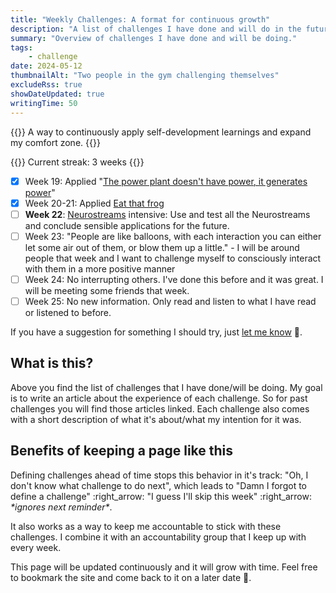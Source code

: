 ```yaml
---
title: "Weekly Challenges: A format for continuous growth"
description: "A list of challenges I have done and will do in the future. The motivation and effectiveness of weekly challenges is explained."
summary: "Overview of challenges I have done and will be doing."
tags:
    - challenge
date: 2024-05-12
thumbnailAlt: "Two people in the gym challenging themselves"
excludeRss: true
showDateUpdated: true
writingTime: 50
---
```


{{<lead>}}
A way to continuously apply self-development learnings and expand my comfort zone.
{{</lead>}}

{{<badge>}}
Current streak: 3 weeks
{{</badge>}}

- [x] Week 19: Applied "[The power plant doesn't have power, it generates power](essay/power-plant)"
- [x] Week 20-21: Applied [Eat that frog](essay/eat-that-frog)
- [ ] **Week 22**: [Neurostreams](https://www.neurostreams.de/) intensive:
    Use and test all the Neurostreams and conclude sensible applications for
    the future.
- [ ] Week 23: "People are like balloons, with each interaction you can either
    let some air out of them, or blow them up a little." - I will be around
    people that week and I want to challenge myself to consciously interact with
    them in a more positive manner
- [ ] Week 24: No interrupting others. I've done this before and it was great. I
    will be meeting some friends that week.
- [ ] Week 25: No new information. Only read and listen to what I have read or
    listened to before.
<!-- - [ ] Week <++>: <++> -->

<!-- - [ ] Week 24: Writing and publishing two shorter blog articles per day or one long one -->
<!-- - [ ] Week 22: Write down 4x4 goals (4 biggest goals, 4 times each) followed by -->
<!--     a visualization technique that sounds actually effective -->
<!--     (not just a loose "just imagine it bro") -->
<!-- - [ ] Week 22: Ask myself multiple times through-out the day -->
<!--     "Does this feel right for me? Does this feel right for the other person?" -->

If you have a suggestion for something I should try,
just [let me know](mailto:challenge-suggestion@jneidel.com) :slightly_smiling_face:.

## What is this?

Above you find the list of challenges that I have done/will be doing.
My goal is to write an article about the experience of each challenge.
So for past challenges you will find those articles linked.
Each challenge also comes with a short description of what it's about/what my
intention for it was.

## Benefits of keeping a page like this

Defining challenges ahead of time stops this behavior in it's track:
"Oh, I don't know what challenge to do next", which leads to "Damn I forgot to
define a challenge" :right_arrow: "I guess I'll skip this week" :right_arrow:
_\*ignores next reminder\*_.

It also works as a way to keep me accountable to stick with these challenges.
I combine it with an accountability group that I keep up with every week.

This page will be updated continuously and it will grow with time.
Feel free to bookmark the site and come back to it on a later date
:slightly_smiling_face:.
